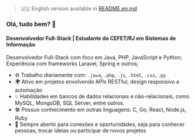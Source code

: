 > 🇺🇸 English version available in [README.en.md](README.en.md)

### Olá, tudo bem? 👋

#### Desenvolvedor Full-Stack | Estudante do CEFET/RJ em Sistemas de Informação 

Desenvolvedor Full-Stack com foco em Java, PHP, JavaScript e Python;<br>
Experiência com frameworks Laravel, Spring e outros;<br>

- ⚙️ Trabalho diariamente com: `.java`, `.php`, `.js`, `.html`, `.css`, `.py`
- 🌍 Ativo em projetos envolvendo APIs RESTful, design responsivo e automação
- 💡 Habilidades em bancos de dados relacionais e não-relacionais, como MySQL, MongoDB, SQL Server, entre outros.
- 🛠️ Possuo conhecimento em outras linguagens: C, Go, React, Node.js, Ruby
- 💬 Sempre aberto para conexões e oportunidades, seja para conhecer pessoas, trocar ideias ou participar de novos projetos